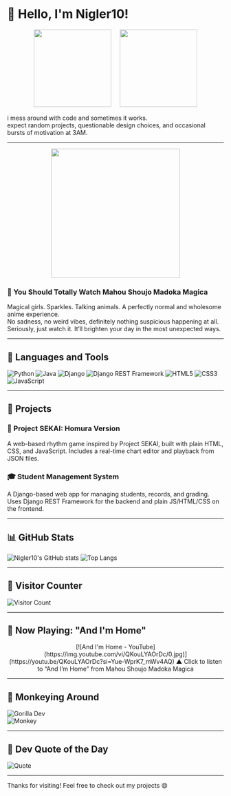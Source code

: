 # 👋 Hello, I'm Nigler10!

<p align="center">
  <img src="https://media.tenor.com/Z_jHYKTiYFAAAAAM/kasane-teto.gif" width="180"/>
  &nbsp;&nbsp;&nbsp;
  <img src="https://media.tenor.com/Bef9g3H_63sAAAAM/pear-teto-teto-kasane.gif" width="180"/>
</p>

i mess around with code and sometimes it works.  
expect random projects, questionable design choices, and occasional bursts of motivation at 3AM.

---

<p align="center">
  <img src="https://i0.wp.com/img3.wikia.nocookie.net/__cb20131210214721/magical-girl-mahou-shoujo/images/e/ec/Madoka_Magica_wallpaper.jpg" width="300"/>
</p>

### 🎀 You Should Totally Watch Mahou Shoujo Madoka Magica

Magical girls. Sparkles. Talking animals. A perfectly normal and wholesome anime experience.  
No sadness, no weird vibes, definitely nothing suspicious happening at all.  
Seriously, just watch it. It’ll brighten your day in the most unexpected ways.

---

## 🔧 Languages and Tools
![Python](https://img.shields.io/badge/-Python-3776AB?style=flat-square&logo=python)
![Java](https://img.shields.io/badge/-Java-007396?style=flat-square&logo=java)
![Django](https://img.shields.io/badge/-Django-092E20?style=flat-square&logo=django)
![Django REST Framework](https://img.shields.io/badge/-DRF-white?style=flat-square&logo=python&logoColor=red)
![HTML5](https://img.shields.io/badge/-HTML5-E34F26?style=flat-square&logo=html5)
![CSS3](https://img.shields.io/badge/-CSS3-1572B6?style=flat-square&logo=css3)
![JavaScript](https://img.shields.io/badge/-JavaScript-F7DF1E?style=flat-square&logo=javascript)

---

## 🧩 Projects

### 🎵 Project SEKAI: Homura Version
A web-based rhythm game inspired by Project SEKAI, built with plain HTML, CSS, and JavaScript. Includes a real-time chart editor and playback from JSON files.

### 🎓 Student Management System
A Django-based web app for managing students, records, and grading. Uses Django REST Framework for the backend and plain JS/HTML/CSS on the frontend.

---

## 📊 GitHub Stats
![Nigler10's GitHub stats](https://github-readme-stats.vercel.app/api?username=Nigler10&show_icons=true&theme=tokyonight)
![Top Langs](https://github-readme-stats.vercel.app/api/top-langs/?username=Nigler10&layout=compact&theme=tokyonight)

---

## 🧍 Visitor Counter
![Visitor Count](https://komarev.com/ghpvc/?username=Nigler10&label=Profile%20views&color=0e75b6&style=flat)

---

## 🎵 Now Playing: "And I'm Home"

<p align="center">
  [![And I'm Home - YouTube](https://img.youtube.com/vi/QKouLYAOrDc/0.jpg)](https://youtu.be/QKouLYAOrDc?si=Yue-WprK7_mWv4AQ)  
  ▲ Click to listen to “And I’m Home” from Mahou Shoujo Madoka Magica
</p>

---

## 🦍 Monkeying Around

![Gorilla Dev](https://img.shields.io/badge/Gorilla%20Dev%20🔥-Unstoppable-blueviolet?style=for-the-badge&logo=github)  
![Monkey](https://img.shields.io/badge/Monkey%20Mode-ON-orange?style=flat-square&logo=monkey)

---

## 💬 Dev Quote of the Day

![Quote](https://quotes-github-readme.vercel.app/api?type=horizontal&theme=dark)

---

Thanks for visiting! Feel free to check out my projects 😄
